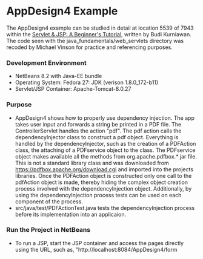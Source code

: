 AppDesign4 Example
==================

The AppDesign4 example can be studied in detail at location 5539 of 7943 within
the [Servlet & JSP: A Beginner's Tutorial](https://brainysoftware.com/9781771970327),
written by Budi Kurniawan. The code seen with the java_fundamentals/web_servlets
directory was recoded by Michael Vinson for practice and referencing purposes.

### Development Environment
* NetBeans 8.2 with Java-EE bundle
* Operating System: Fedora 27: JDK (verison 1.8.0_172-b11)
* Servlet/JSP Container: Apache-Tomcat-8.0.27

### Purpose
* AppDesign4 shows how to properly use dependency injection. The app takes user
  input and forwards a string be printed in a PDF file. The ControllerServlet
  handles the action "pdf".  The pdf action calls the dependencyInjector
  class to construct a pdf object. Everything is handled by the 
  dependencyInjector, such as the creation of a PDFAction class, the attaching 
  of a PDFservice object to the class. The PDFservice object makes available all 
  the methods from org.apache.pdfbox.* jar file. This is not a standard library 
  class and was downloaded from https://pdfbox.apache.org/download.cgi and 
  imported into the projects libraries. Once the PDFAction object is constructed
  only one call to the pdfAction object is made, thereby hiding the complex 
  object creation process involved with the dependencyInjection object.
  Additionally, by using the dependencyInjection process tests can be used 
  on each component of the process.
* src/java/test/PDFActionTest.java tests the dependencyInjection process before 
  its implementation into an applicaion.

### Run the Project in NetBeans
* To run a JSP, start the JSP container and access the pages directly using the 
  URL, such as, "http://<span></span>localhost:8084/AppDesign4/form


